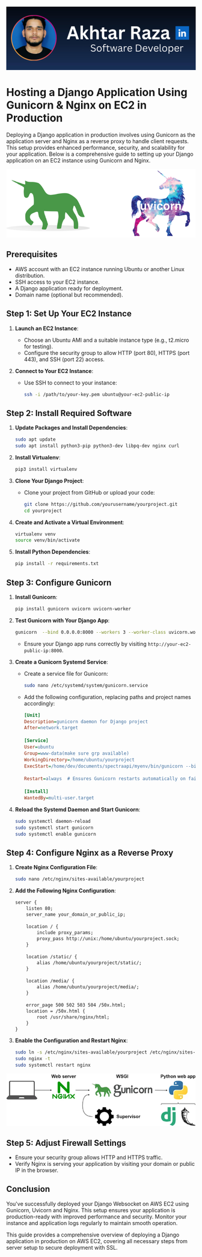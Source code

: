 ![mine](../assets/mine/github-banner-mine.png)

# Hosting a Django Application Using Gunicorn & Nginx on EC2 in Production

Deploying a Django application in production involves using Gunicorn as the application server and Nginx as a reverse proxy to handle client requests. This setup provides enhanced performance, security, and scalability for your application. Below is a comprehensive guide to setting up your Django application on an EC2 instance using Gunicorn and Nginx.


![gunicor-uvicorn](../assets/aws/15-configure-websocket-with-Gunicorn&Uvicorn/15-configure-websocket-with-Gunicorn&Uvicorn.png)
## Prerequisites

- AWS account with an EC2 instance running Ubuntu or another Linux distribution.
- SSH access to your EC2 instance.
- A Django application ready for deployment.
- Domain name (optional but recommended).

## Step 1: Set Up Your EC2 Instance

1. **Launch an EC2 Instance**:
   - Choose an Ubuntu AMI and a suitable instance type (e.g., t2.micro for testing).
   - Configure the security group to allow HTTP (port 80), HTTPS (port 443), and SSH (port 22) access.

2. **Connect to Your EC2 Instance**:
   - Use SSH to connect to your instance:
     ```bash
     ssh -i /path/to/your-key.pem ubuntu@your-ec2-public-ip
     ```

## Step 2: Install Required Software

1. **Update Packages and Install Dependencies**:
   ```bash
   sudo apt update
   sudo apt install python3-pip python3-dev libpq-dev nginx curl
   ```

2. **Install Virtualenv**:
   ```bash
   pip3 install virtualenv
   ```

3. **Clone Your Django Project**:
   - Clone your project from GitHub or upload your code:
     ```bash
     git clone https://github.com/yourusername/yourproject.git
     cd yourproject
     ```

4. **Create and Activate a Virtual Environment**:
   ```bash
   virtualenv venv
   source venv/bin/activate
   ```

5. **Install Python Dependencies**:
   ```bash
   pip install -r requirements.txt
   ```

## Step 3: Configure Gunicorn

1. **Install Gunicorn**:
   ```bash
   pip install gunicorn uvicorn uvicorn-worker
   ```

2. **Test Gunicorn with Your Django App**:
   ```bash
   gunicorn  --bind 0.0.0.0:8000 --workers 3 --worker-class uvicorn.workers.UvicornWorker my_website.wsgi:application
   ```
   - Ensure your Django app runs correctly by visiting `http://your-ec2-public-ip:8000`.

3. **Create a Gunicorn Systemd Service**:
   - Create a service file for Gunicorn:
     ```bash
     sudo nano /etc/systemd/system/gunicorn.service
     ```
   - Add the following configuration, replacing paths and project names accordingly:
     ```ini
     [Unit]
     Description=gunicorn daemon for Django project
     After=network.target

     [Service]
     User=ubuntu
     Group=www-data(make sure grp available)
     WorkingDirectory=/home/ubuntu/yourproject
     ExecStart=/home/dev/documents/spectraapi/myenv/bin/gunicorn --bind 0.0.0.0:4000 --workers 3 --worker-class uvicorn.workers.UvicornWorker rms_api.asgi:application

     Restart=always  # Ensures Gunicorn restarts automatically on failure or system reboot

     [Install]
     WantedBy=multi-user.target
     ```

4. **Reload the Systemd Daemon and Start Gunicorn**:
   ```bash
   sudo systemctl daemon-reload
   sudo systemctl start gunicorn
   sudo systemctl enable gunicorn
   ```

## Step 4: Configure Nginx as a Reverse Proxy

1. **Create Nginx Configuration File**:
   ```bash
   sudo nano /etc/nginx/sites-available/yourproject
   ```

2. **Add the Following Nginx Configuration**:
   ```nginx
   server {
       listen 80;
       server_name your_domain_or_public_ip;

       location / {
           include proxy_params;
           proxy_pass http://unix:/home/ubuntu/yourproject.sock;
       }

       location /static/ {
           alias /home/ubuntu/yourproject/static/;
       }

       location /media/ {
           alias /home/ubuntu/yourproject/media/;
       }

       error_page 500 502 503 504 /50x.html;
       location = /50x.html {
           root /usr/share/nginx/html;
       }
   }
   ```

3. **Enable the Configuration and Restart Nginx**:
   ```bash
   sudo ln -s /etc/nginx/sites-available/yourproject /etc/nginx/sites-enabled
   sudo nginx -t
   sudo systemctl restart nginx
   ```

![alt text](../assets/aws/14-deploy_django_gunicorn_nginx_ec2/nginx-work-flow.webp)

## Step 5: Adjust Firewall Settings

- Ensure your security group allows HTTP and HTTPS traffic.
- Verify Nginx is serving your application by visiting your domain or public IP in the browser.


## Conclusion

You've successfully deployed your Django Websocket on AWS EC2 using Gunicorn, Uvicorn and Nginx. This setup ensures your application is production-ready with improved performance and security. Monitor your instance and application logs regularly to maintain smooth operation.

This guide provides a comprehensive overview of deploying a Django application in production on AWS EC2, covering all necessary steps from server setup to secure deployment with SSL.
